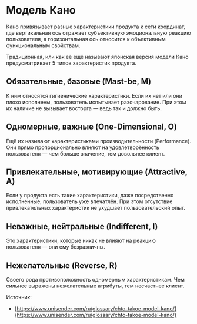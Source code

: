 # Модель Кано

Кано привязывает разные характеристики продукта к сети координат, где вертикальная ось отражает субъективную эмоциональную реакцию пользователя, а горизонтальная ось относится к объективным функциональным свойствам.

Традиционная, или как её ещё называют японская версия модели Кано предусматривает 5 типов характеристик продукта. &#x20;

## Обязательные, базовые (Mast-be, M)

К ним относятся гигиенические характеристики. Если их нет или они плохо исполнены, пользователь испытывает разочарование. При этом их наличие не вызывает восторга — ведь так и должно быть.

## Одномерные, важные (One-Dimensional, O)

Ещё их называют характеристиками производительности (Performance). Они прямо пропорционально влияют на удовлетворённость пользователя — чем больше значение, тем довольнее клиент.

## Привлекательные, мотивирующие (Attractive, A)

Если у продукта есть такие характеристики, даже посредственно исполненные, пользователь уже впечатлён. При этом отсутствие привлекательных характеристик не ухудшает пользовательский опыт.

## Неважные, нейтральные (Indifferent, I)

Это характеристики, которые никак не влияют на реакцию пользователя — они ему безразличны.

## Нежелательные (Reverse, R)

Своего рода противоположность одномерным характеристикам. Чем сильнее выражены нежелательные атрибуты, тем несчастнее клиент.







Источник:

* [https://www.unisender.com/ru/glossary/chto-takoe-model-kano/](https://www.unisender.com/ru/glossary/chto-takoe-model-kano/)
